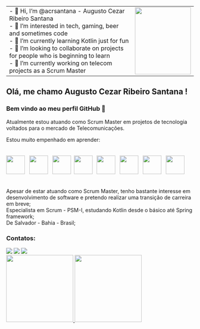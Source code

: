 <table>
    <tr>
      <td>
- 👋 Hi, I’m @acrsantana - Augusto Cezar Ribeiro Santana<br>
- 👀 I’m interested in tech, gaming, beer and sometimes code<br>
- 🌱 I’m currently learning Kotlin just for fun<br>
- 💞️ I’m looking to collaborate on projects for people who is beginning to learn<br>
- 🔭 I’m currently working on telecom projects as a Scrum Master
      </td>
      <td>
        <img src="https://octocat-generator-assets.githubusercontent.com/my-octocat-1636038530088.png" width="150" height="180"/>
      </td>
  </tr>
  </table>
  

## Olá, me chamo Augusto Cezar Ribeiro Santana ! 
### Bem vindo ao meu perfil GitHub 👋

Atualmente estou atuando como Scrum Master em projetos de tecnologia voltados para o mercado de Telecomunicações.

Estou muito empenhado em aprender:
<br>
<br>
<br>
<img src="https://cdn.jsdelivr.net/gh/devicons/devicon/icons/kotlin/kotlin-original.svg"  width="50" height="50"/>&nbsp;&nbsp;&nbsp;<img src="https://cdn.jsdelivr.net/gh/devicons/devicon/icons/spring/spring-plain-wordmark.svg" width="50" height="50"/>&nbsp;&nbsp;&nbsp;<img src="https://cdn.jsdelivr.net/gh/devicons/devicon/icons/bootstrap/bootstrap-original.svg" width="50" height="50"/>&nbsp;&nbsp;<img src="https://cdn.jsdelivr.net/gh/devicons/devicon/icons/git/git-original-wordmark.svg" width="50" height="50"/>&nbsp;&nbsp;&nbsp;<img src="https://cdn.jsdelivr.net/gh/devicons/devicon/icons/github/github-original-wordmark.svg" width="50" height="50"/>&nbsp;&nbsp;&nbsp;<img src="https://cdn.jsdelivr.net/gh/devicons/devicon/icons/heroku/heroku-plain-wordmark.svg" width="50" height="50"/>&nbsp;&nbsp;&nbsp;<img src="https://cdn.jsdelivr.net/gh/devicons/devicon/icons/postgresql/postgresql-original-wordmark.svg" width="50" height="50"/>&nbsp;&nbsp;&nbsp;<img src="https://cdn.jsdelivr.net/gh/devicons/devicon/icons/docker/docker-original-wordmark.svg" width="50" height="50"/>
<br>
<br>
<br>
Apesar de estar atuando como Scrum Master, tenho bastante interesse em desenvolvimento de software e pretendo realizar uma transição de carreira em breve;<br>
Especialista em Scrum - PSM-I, estudando Kotlin desde o básico até Spring framework;<br>
De Salvador - Bahia - Brasil;<br>

### Contatos:

<div>
<a href="https://instagram.com/cezaodabahia" target="_blank"><img src="https://img.shields.io/badge/-Instagram-%23E4405F?style=for-the-badge&logo=instagram&logoColor=white" target="_blank"></a>
<a href = "mailto:cezaodabahia@gmail.com"><img src="https://img.shields.io/badge/Gmail-D14836?style=for-the-badge&logo=gmail&logoColor=white" target="_blank"></a>
<a href="https://www.linkedin.com/in/cezaodabahia" target="_blank"><img src="https://img.shields.io/badge/-LinkedIn-%230077B5?style=for-the-badge&logo=linkedin&logoColor=white" target="_blank"></a>   
</div>
<div>
  <a href="https://github.com/acrsantana">
  <img height="180em" src="https://github-readme-stats.vercel.app/api/top-langs/?username=acrsantana&layout=compact&langs_count=7&theme=dracula"/>
  <img height="180em" src="https://github-readme-stats.vercel.app/api?username=acrsantana&show_icons=true&theme=dracula&include_all_commits=true&count_private=true"/>
</div>
